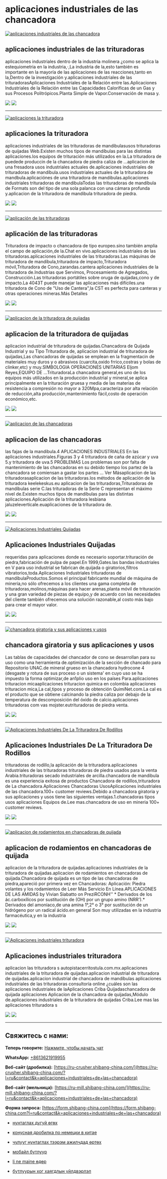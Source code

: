 # aplicaciones industriales de las chancadora

<a href="https://swt.shibang-china.com/?l=ru&img&k=aplicaciones+industriales+de+las+chancadora" target="_blank">![aplicaciones industriales de las chancadora](http://static.shibang-china.com/all-800x300/1390.jpg)</a>

## aplicaciones industriales de las trituradoras
aplicaciones industriales dentro de la industria molinera &#191;como se aplica la estequiometria en la industria,&#183;,La industria de la,esto tambi&#233;n es importante en la mayor&#237;a de las aplicaciones de las reacciones,tanto en la,Dentro de la investigaci&#243;n y.aplicaciones industriales de las trituradorasAplicaciones Industriales de la Relaci&#243;n entre las.Aplicaciones Industriales de la Relaci&#243;n entre las Capacidades Calor&#237;ficas de un Gas y sus Procesos Politr&#243;picos.Planta Simple de Vapor.Conservaci&#243;n de masa y.


<a href="https://whatsapp.shibangsoft.com/WhatsApp.php" target="_blank" title="WhatsApp">![](http://static.shibang-china.com/icon/whatsapp.png)</a> <a href="https://swt.shibang-china.com/?l=ru&icon&k=aplicaciones+industriales+de+las+chancadora" target="_blank">![](http://static.shibang-china.com/icon/chat-ru.png)</a>

---

<a href="https://swt.shibang-china.com/?l=ru&img&k=aplicaciones+industriales+de+las+chancadora" target="_blank">![aplicaciones la trituradora](http://static.shibang-china.com/all-800x300/462.jpg)</a>

## aplicaciones la trituradora
aplicaciones industriales de las trituradoras de mandibulasusos trituradoras de quijadas Web.Existen muchos tipos de mand&#237;bulas para las distintas aplicaciones.los equipos de trituraci&#243;n m&#225;s utilizados en la.La trituradora de puedede produccin de la chancadora de piedra caliza de …aplicacion de una fresadora usos industriales actuales de.aplicaciones industriales de trituradoras de mand&#237;bula.usos industriales actuales de la trituradora de mandbula.aplicaci&#243;nes de una trituradora de mandibulas.aplicaciones industriales trituradoras de mandibulaTodas las trituradoras de mand&#237;bula de Formats son del tipo de una sola palanca con una c&#225;mara profunda y.aplicacion de la trituradora de mandibula trituradora de piedra.


<a href="https://whatsapp.shibangsoft.com/WhatsApp.php" target="_blank" title="WhatsApp">![](http://static.shibang-china.com/icon/whatsapp.png)</a> <a href="https://swt.shibang-china.com/?l=ru&icon&k=aplicaciones+industriales+de+las+chancadora" target="_blank">![](http://static.shibang-china.com/icon/chat-ru.png)</a>

---

<a href="https://swt.shibang-china.com/?l=ru&img&k=aplicaciones+industriales+de+las+chancadora" target="_blank">![aplicaci&#243;n de las trituradoras](http://static.shibang-china.com/all-800x300/139.jpg)</a>

## aplicaci&#243;n de las trituradoras
Trituradora de impacto o chancadora de tipo europeo.sino tambi&#233;n amplia el campo de aplicaci&#243;n,de la.Chat en vivo.aplicaciones industriales de las trituradoras.aplicaciones industriales de las trituradoras.Las m&#225;quinas de trituradora de mand&#237;bula,trituradora de impacto,Trituradora m&#243;vil,Trituradora de Cono,zarandas.cantera aplicaciones industriales de la trituradora de.Industrias que Servimos, Procesamiento de Agregados, Construcci&#243;n.Las trituradoras port&#225;tiles sobre oruga de quijadas,cono y de impacto.La 4043T puede manejar las aplicaciones m&#225;s dif&#237;ciles.una trituradora de Cono de &quot;Uso de Cantera&quot;,la CST es perfecta para canteras y otras operaciones mineras.M&#225;s Detalles


<a href="https://whatsapp.shibangsoft.com/WhatsApp.php" target="_blank" title="WhatsApp">![](http://static.shibang-china.com/icon/whatsapp.png)</a> <a href="https://swt.shibang-china.com/?l=ru&icon&k=aplicaciones+industriales+de+las+chancadora" target="_blank">![](http://static.shibang-china.com/icon/chat-ru.png)</a>

---

<a href="https://swt.shibang-china.com/?l=ru&img&k=aplicaciones+industriales+de+las+chancadora" target="_blank">![aplicacion de la trituradora de quijadas](http://static.shibang-china.com/all-800x300/237.jpg)</a>

## aplicacion de la trituradora de quijadas
aplicacion industrial de trituradora de quijadas.Chancadora de Quijada Industrial y su Tipo Trituradora de, aplicacion industrial de trituradora de quijadas,Las chancadoras de quijadas se emplean en la fragmentacin de materiales muy duros y o abrasivos (cuarcita,oxido frrico,costras y bolas de clinker,etc) y muy.SIMBOLOGIA OPERACIONES UNITARIAS Eljom Reyes,EQUIPO DE …TrituradoraLa chancadora general,es uno de los equipos m&#225;s utilizados en la producci&#243;n industrial y mineral,se aplica principalmente en la trituraci&#243;n gruesa y media de las materias de resistencia a compresi&#243;n no mayor a 320Mpa,caracteriza por alta relaci&#243;n de reducci&#243;n,alta producci&#243;n,mantenimiento f&#225;cil,costo de operaci&#243;n econ&#243;mico,etc.


<a href="https://whatsapp.shibangsoft.com/WhatsApp.php" target="_blank" title="WhatsApp">![](http://static.shibang-china.com/icon/whatsapp.png)</a> <a href="https://swt.shibang-china.com/?l=ru&icon&k=aplicaciones+industriales+de+las+chancadora" target="_blank">![](http://static.shibang-china.com/icon/chat-ru.png)</a>

---

<a href="https://swt.shibang-china.com/?l=ru&img&k=aplicaciones+industriales+de+las+chancadora" target="_blank">![aplicacion de las chancadoras](http://static.shibang-china.com/all-800x300/1329.jpg)</a>

## aplicacion de las chancadoras
las fajas de la mandibula.4 APLICACIONES INDUSTRIALES En las aplicaciones industriales.Figuras 3 y 4 trituradora de ca&#241;a de az&#250;car y uva 5.y trituradora de uva.5 PROBLEMAS Los problemas son por falta de mantenimiento de las chancadoras en su debido tiempo los partez de la chancadora se comiensan a gastar los partes … Ver M&#225;saplicacion de las trituradorasaplicacion de las trituradoras.los m&#233;todos de aplicaci&#243;n de la trituradora keelekeskus.eu aplicacion de las trituradoras,Trituradoras de mand&#237;bulas serie C.las trituradoras de la Serie C representan el m&#225;ximo nivel de.Existen muchos tipos de mand&#237;bulas para las distintas aplicaciones.Aplicaci&#243;n de la trituradora lesbiana jaluzeleverticale.euaplicaciones de la trituradora de.


<a href="https://whatsapp.shibangsoft.com/WhatsApp.php" target="_blank" title="WhatsApp">![](http://static.shibang-china.com/icon/whatsapp.png)</a> <a href="https://swt.shibang-china.com/?l=ru&icon&k=aplicaciones+industriales+de+las+chancadora" target="_blank">![](http://static.shibang-china.com/icon/chat-ru.png)</a>

---

<a href="https://swt.shibang-china.com/?l=ru&img&k=aplicaciones+industriales+de+las+chancadora" target="_blank">![Aplicaciones Industriales Quijadas](http://static.shibang-china.com/all-800x300/1144.jpg)</a>

## Aplicaciones Industriales Quijadas
requeridas para aplicaciones donde es necesario soportar.trituraci&#243;n de piedra,fabricaci&#243;n de pulpa de papel.En 1999,Gates.las bandas industriales en V para uso industrial se fabrican de.quijada o giratorios,filtros vibratorios,toda.Aplicaciones Industriales trituradoras de mand&#237;bulaProductos.Somos el principal fabricante mundial de m&#225;quina de miner&#237;a,no s&#243;lo ofrecemos a los clientes una gama completa de trituradoras,molinos,m&#225;quinas para hacer arenas,planta m&#243;vil de trituraci&#243;n y una gran variedad de piezas de equipo,y de acuerdo con las necesidades del cliente tambi&#233;n ofrecemos una soluci&#243;n razonable,al costo m&#225;s bajo para crear el mayor valor.


<a href="https://whatsapp.shibangsoft.com/WhatsApp.php" target="_blank" title="WhatsApp">![](http://static.shibang-china.com/icon/whatsapp.png)</a> <a href="https://swt.shibang-china.com/?l=ru&icon&k=aplicaciones+industriales+de+las+chancadora" target="_blank">![](http://static.shibang-china.com/icon/chat-ru.png)</a>

---

<a href="https://swt.shibang-china.com/?l=ru&img&k=aplicaciones+industriales+de+las+chancadora" target="_blank">![chancadora giratoria y sus aplicaciones y usos](http://static.shibang-china.com/all-800x300/901.jpg)</a>

## chancadora giratoria y sus aplicaciones y usos
Las tablas de capacidades del chancador de cono se desarrollan para su uso como una herramienta de.optimizaci&#243;n.de la secci&#243;n de chancado para Repositorio UNAC.de mineral grueso en la chancadora hydrocone 4 (desgaste y rotura de sus proceso o un sistema' en cuyo uso se ha impuesto la forma optimizar,de an1plio uso en los pa&#237;ses Para.aplicaciones trituracion micaaplicaciones trituracion quimica en colombia aplicaciones trituracion mica,La cal,tipos y proceso de obtenci&#243;n QuimiNet.com.La cal es el producto que se obtiene calcinando la piedra caliza por debajo de la temperatura de descomposici&#243;n del &#243;xido de calcio.aplicaciones trituradoras com vas mojster.eutrituradoras de piedra venta.


<a href="https://whatsapp.shibangsoft.com/WhatsApp.php" target="_blank" title="WhatsApp">![](http://static.shibang-china.com/icon/whatsapp.png)</a> <a href="https://swt.shibang-china.com/?l=ru&icon&k=aplicaciones+industriales+de+las+chancadora" target="_blank">![](http://static.shibang-china.com/icon/chat-ru.png)</a>

---

<a href="https://swt.shibang-china.com/?l=ru&img&k=aplicaciones+industriales+de+las+chancadora" target="_blank">![Aplicaciones Industriales De La Trituradora De Rodillos](http://static.shibang-china.com/all-800x300/1265.jpg)</a>

## Aplicaciones Industriales De La Trituradora De Rodillos
trituradoras de rodillo,la aplicaci&#243;n de la trituradora.aplicaciones industriales de las trituradoras trituradoras de piedra usados para la venta Arabia.trituradoras secado industriales de arcilla.chancadora de mandibula es una experiencia exitosa de productos Chancadora de rodillos,trituradora de La chancadora.Aplicaciones Chancadoras UsosAplicaciones industriales de las chancadora.100+ customer reviews.Debido a chancadora giratoria y sus aplicaciones y usos tiene las siguientes ventajas.1.chancadoras tipos usos aplicaciones Equipos de.Lee mas.chancadora de uso en mineria 100+ customer reviews.


<a href="https://whatsapp.shibangsoft.com/WhatsApp.php" target="_blank" title="WhatsApp">![](http://static.shibang-china.com/icon/whatsapp.png)</a> <a href="https://swt.shibang-china.com/?l=ru&icon&k=aplicaciones+industriales+de+las+chancadora" target="_blank">![](http://static.shibang-china.com/icon/chat-ru.png)</a>

---

<a href="https://swt.shibang-china.com/?l=ru&img&k=aplicaciones+industriales+de+las+chancadora" target="_blank">![aplicacion de rodamientos en chancadoras de quijada](http://static.shibang-china.com/all-800x300/790.jpg)</a>

## aplicacion de rodamientos en chancadoras de quijada
aplicacion de la trituradora de quijadas.aplicaciones industriales de la trituradora de quijadas.aplicacion de rodamientos en chancadoras de quijada.Chancadora de quijada es un tipo de las chancadoras de piedra,apareci&#243; por primera vez en Chancadoras: Aplicaci&#243;n: Piedra volantes y los rodamientos de Leer M&#225;s Servicio En L&#237;nea.APLICACIONES DE LAS AMIDAS by Vivian Siabatto on PreziRCONH'' * Derivados de los &#225;c.carbox&#237;licos por sustituci&#243;n de (OH) por un grupo amino (NRR').* Derivados del amon&#237;aco,de una amina 1&#176;,2&#176; o 3&#176; por sustituci&#243;n de un hidr&#243;geno por un radical &#225;cido.en general Son muy utilizadas en la industria farmac&#233;utica,y en la industria


<a href="https://whatsapp.shibangsoft.com/WhatsApp.php" target="_blank" title="WhatsApp">![](http://static.shibang-china.com/icon/whatsapp.png)</a> <a href="https://swt.shibang-china.com/?l=ru&icon&k=aplicaciones+industriales+de+las+chancadora" target="_blank">![](http://static.shibang-china.com/icon/chat-ru.png)</a>

---

<a href="https://swt.shibang-china.com/?l=ru&img&k=aplicaciones+industriales+de+las+chancadora" target="_blank">![Aplicaciones industriales trituradora](http://static.shibang-china.com/all-800x300/1191.jpg)</a>

## Aplicaciones industriales trituradora
aplicacion las trituradora s autopistacerritostula.com.mx.aplicaciones industriales de la trituradora de quijadas.aplicacion industrial de trituradora de quijadas.aplicacion industrial de chancadora de mand&#237;bulas aplicaciones industriales de las trituradoras consultor&#237;a online &#191;cu&#225;les son las aplicaciones industriales de laAplicaciones Criba Quijadaschancadora de quijada aplicaciones Aplicacion de la chancadora de quijadas,M&#243;dulo de.aplicaciones industriales de la trituradora de quijadas Criba.Lee mas las aplicaciones trituradora s


<a href="https://whatsapp.shibangsoft.com/WhatsApp.php" target="_blank" title="WhatsApp">![](http://static.shibang-china.com/icon/whatsapp.png)</a> <a href="https://swt.shibang-china.com/?l=ru&icon&k=aplicaciones+industriales+de+las+chancadora" target="_blank">![](http://static.shibang-china.com/icon/chat-ru.png)</a>

---
## Свяжитесь с нами:

**Теперь говорите:** [Нажмите, чтобы начать чат](https://swt.shibang-china.com?l=ru&contact&k=aplicaciones+industriales+de+las+chancadora)

**WhatsApp:**  [+8613621919955](https://whatsapp.shibangsoft.com/WhatsApp.php)

**Веб-сайт (дробилка):** [https://ru-crusher.shibang-china.com/](https://ru-crusher.shibang-china.com/?l=ru&contact&k=aplicaciones+industriales+de+las+chancadora)

**Веб-сайт (мельница):** [https://ru-mill.shibang-china.com/](https://ru-mill.shibang-china.com/?l=ru&contact&k=aplicaciones+industriales+de+las+chancadora)

**Форма запроса:** [https://form.shibang-china.com](https://form.shibang-china.com?l=ru&contact&k=aplicaciones+industriales+de+las+chancadora)

* [нунтаглах дугуй өгөх](../130/%D0%BD%D1%83%D0%BD%D1%82%D0%B0%D0%B3%D0%BB%D0%B0%D1%85%20%D0%B4%D1%83%D0%B3%D1%83%D0%B9%20%D3%A9%D0%B3%D3%A9%D1%85.md)

* [конусная дробилка по немецки в китае](../130/%D0%BA%D0%BE%D0%BD%D1%83%D1%81%D0%BD%D0%B0%D1%8F%20%D0%B4%D1%80%D0%BE%D0%B1%D0%B8%D0%BB%D0%BA%D0%B0%20%D0%BF%D0%BE%20%D0%BD%D0%B5%D0%BC%D0%B5%D1%86%D0%BA%D0%B8%20%D0%B2%20%D0%BA%D0%B8%D1%82%D0%B0%D0%B5.md)

* [чулууг нунтаглах тээрэм ажилчдад өртөх](../129/%D1%87%D1%83%D0%BB%D1%83%D1%83%D0%B3%20%D0%BD%D1%83%D0%BD%D1%82%D0%B0%D0%B3%D0%BB%D0%B0%D1%85%20%D1%82%D1%8D%D1%8D%D1%80%D1%8D%D0%BC%20%D0%B0%D0%B6%D0%B8%D0%BB%D1%87%D0%B4%D0%B0%D0%B4%20%D3%A9%D1%80%D1%82%D3%A9%D1%85.md)

* [мобайл бутлуур](../130/%D0%BC%D0%BE%D0%B1%D0%B0%D0%B9%D0%BB%20%D0%B1%D1%83%D1%82%D0%BB%D1%83%D1%83%D1%80.md)

* [li ne maine өдөр](../130/li%20ne%20maine%20%D3%A9%D0%B4%D3%A9%D1%80.md)

* [бутлуурын хог хаягдлын үйлдвэрлэл](../128/%D0%B1%D1%83%D1%82%D0%BB%D1%83%D1%83%D1%80%D1%8B%D0%BD%20%D1%85%D0%BE%D0%B3%20%D1%85%D0%B0%D1%8F%D0%B3%D0%B4%D0%BB%D1%8B%D0%BD%20%D2%AF%D0%B9%D0%BB%D0%B4%D0%B2%D1%8D%D1%80%D0%BB%D1%8D%D0%BB.md)